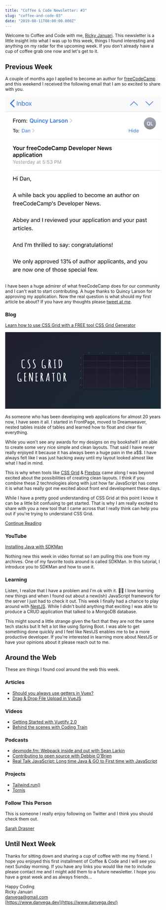 ```yaml
---
title: "Coffee & Code Newsletter: #3"
slug: "coffee-and-code-03"
date: "2019-08-11T08:00:00.000Z"
---
```


Welcome to Coffee and Code with me, [Ricky Januari](https://www.danvega.dev/). This newsletter is a little insight into what I was up to this week, things I found interesting and anything on my radar for the upcoming week. If you don't already have a cup of coffee grab one now and let's get to it.

## Previous Week

A couple of months ago I applied to become an author for [freeCodeCamp](https://www.freecodecamp.org/news/) and this weekend I received the following email that I am so excited to share with you.

![](freecodecamp-email.jpeg)

I have been a huge admirer of what freeCodeCamp does for our community and I can't wait to start contributing. A huge thanks to Quincy Larson for approving my application. Now the real question is what should my first article be about? If you have any thoughts please [tweet at me](https://twitter.com/therealdanvega).

### Blog

[Learn how to use CSS Grid with a FREE tool CSS Grid Generator](https://www.danvega.dev/blog/2019/08/08/css-grid-generator)

![](css-grid-generator-cover.png)

As someone who has been developing web applications for almost 20 years now, I have seen it all. I started in FrontPage, moved to Dreamweaver, nested tables inside of tables and learned how to float and clear fix everything.

While you won't see any awards for my designs on my bookshelf I am able to create some very nice simple and clean layouts. That said I have never really enjoyed it because it has always been a huge pain in the a\$\$. I have always felt like I was just hacking away until my layout looked almost like what I had in mind.

This is why when tools like [CSS Grid](https://css-tricks.com/snippets/css/complete-guide-grid/) & [Flexbox](https://css-tricks.com/snippets/css/a-guide-to-flexbox/) came along I was beyond excited about the possibilities of creating clean layouts. I think if you combine these 2 technologies along with just how far JavaScript has come it is what has really got me excited about front end development these days.

While I have a pretty good understanding of CSS Grid at this point I know it can be a little bit confusing to get started. That is why I am really excited to share with you a new tool that I came across that I really think can help you out if you're trying to understand CSS Grid.

[Continue Reading](https://www.danvega.dev/blog/2019/08/08/css-grid-generator)

### YouTube

[Installing Java with SDKMan](https://www.youtube.com/watch?v=3vO8FTNyHww)

Nothing new this week in video format so I am pulling this one from my archives. One of my favorite tools around is called SDKMan. In this tutorial, I introduce you to SDKMan and how to use it.

### Learning

Listen, I realize that I have a problem and I'm ok with it. 🤷‍♂️ I love learning new things and when I found out about a new(ish) JavaScript framework for the server I just had to check it out. This week I finally had a chance to play around with [NestJS](https://nestjs.com/). While I didn't build anything that exciting I was able to produce a CRUD application that talked to a MongoDB database.

This might sound a little strange given the fact that they are not the same tech stacks but It felt a lot like using Spring Boot. I was able to get something done quickly and I feel like NestJS enables me to be a more productive developer. If you're interested in learning more about NestJS or have your opinions about it please reach out to me.

## Around the Web

These are things I found cool around the web this week.

### Articles

- [Should you always use getters in Vuex?](https://dev.to/firstclown/should-you-always-use-getters-in-vuex-4p0c)
- [Drag & Drop File Upload in VueJS](https://dev.to/raymondcamden/drag-and-drop-file-upload-in-vue-js-11kd)

### Videos

- [Getting Started with Vuetify 2.0](https://www.youtube.com/watch?v=TFmYL75RleM&list=WL&index=17&t=0s)
- [Behind the scenes with Coding Train](https://www.youtube.com/watch?v=sqkwHUyV-YY)

### Podcasts

- [devmode.fm: Webpack inside and out with Sean Larkin](https://devmode.fm/episodes/webpack-inside-out-with-sean-larkin)
- [Contributing to open source with Debbie O'Brien](https://devchat.tv/views-on-vue/vov-073-contributing-to-open-source-with-debbie-obrien/)
- [Real Talk JavaScript: Long time Java & GO to First time with JavaScript](https://realtalkjavascript.simplecast.fm/71af117a)

### Projects

- [Tailwind.run()](https://tailwind.run/)
- [Tornis](https://tornis.robbowen.digital/)

### Follow This Person

This is someone I really enjoy following on Twitter and I think you should check them out.

[Sarah Drasner](https://twitter.com/sarah_edo)

## Until Next Week

Thanks for sitting down and sharing a cup of coffee with me my friend. I hope you enjoyed this first installment of Coffee & Code and I will see you next Sunday morning. If you have any links you would like me to include please contact me and I might add them to a future newsletter. I hope you have a great week and as always friends...

Happy Coding<br/>
Ricky Januari<br/>
danvega@gmail.com<br/>
[https://www.danvega.dev](https://www.danvega.dev/)<br/>
